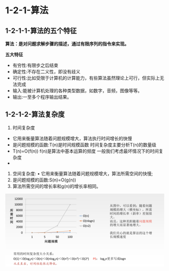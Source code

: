 # 1-2-1-算法

## 1-2-1-1-算法的五个特征

**算法：是对问题求解步骤的描述，通过有限序列的指令来实现。**

**五大特征**

* 有穷性:有限步之后结束
* 确定性:不存在二义性，即没有歧义
* 可行性:比如受限于计算机的计算能力，有些算法虽然理论上可行，但实际上无法完成
* 输入:能被计算机处理的各种类型数据，如数字，音频，图像等等。
* 输出:一至多个程序输出结果。

## 1-2-1-2-算法复杂度

1. 时间复杂度

* 它用来衡量算法随着问题规模增大，算法执行时间增长的快慢
* 是问题规模的函数:T\(n\)是时间规模函数 时间复杂度主要分析T\(n\)的数量级 
* T\(n\)=O\(f\(n\)\) f\(n\)是算法中基本运算的频度 一般我们考虑最坏情况下的时间复杂度
* 
1. 空间复杂度: • 它用来衡量算法随着问题规模增大，算法所需空间的快慢; 
2. 是问题规模的函数:S\(n\)=O\(g\(n\)\) 
3. 算法所需空间的增长率和g\(n\)的增长率相同。

![](../../.gitbook/assets/image%20%2832%29.png)

